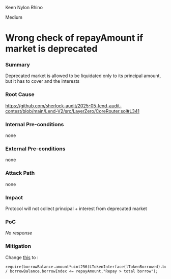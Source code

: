 Keen Nylon Rhino

Medium

# Wrong check of repayAmount if market is deprecated

### Summary

Deprecated market is allowed to be liquidated only to its principal amount, but it has to cover and the interests

### Root Cause

https://github.com/sherlock-audit/2025-05-lend-audit-contest/blob/main/Lend-V2/src/LayerZero/CoreRouter.sol#L341

### Internal Pre-conditions

none

### External Pre-conditions

none

### Attack Path

none

### Impact

Protocol will not collect principal + interest from deprecated market

### PoC

_No response_

### Mitigation

Change [this](https://github.com/sherlock-audit/2025-05-lend-audit-contest/blob/main/Lend-V2/src/LayerZero/CoreRouter.sol#L341) to :
```solidity
require(borrowBalance.amount*uint256(LTokenInterface(lTokenBorrowed).borrowIndex())) / borrowBalance.borrowIndex <= repayAmount,"Repay > total borrow");
```

